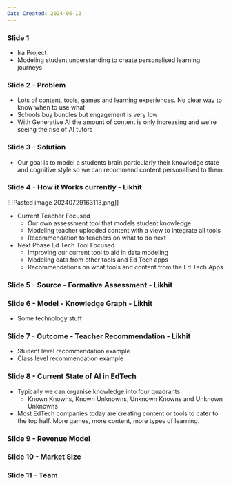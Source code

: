```yaml
---
Date Created: 2024-06-12
---
```

### Slide 1
- Ira Project
- Modeling student understanding to create personalised learning journeys


### Slide 2 - Problem
- Lots of content, tools, games and learning experiences. No clear way to know when to use what
- Schools buy bundles but engagement is very low
- With Generative AI the amount of content is only increasing and we're seeing the rise of AI tutors


### Slide 3 - Solution
- Our goal is to model a students brain particularly their knowledge state and cognitive style so we can recommend content personalised to them.


### Slide 4 - How it Works currently - Likhit

![[Pasted image 20240729163113.png]]

- Current Teacher Focused
	- Our own assessment tool that models student knowledge
	- Modeling teacher uploaded content with a view to integrate all tools
	- Recommendation to teachers on what to do next
- Next Phase Ed Tech Tool Focused
	- Improving our current tool to aid in data modeling
	- Modeling data from other tools and Ed Tech apps
	- Recommendations on what tools and content from the Ed Tech Apps


### Slide 5 - Source - Formative Assessment - Likhit


### Slide 6 - Model -  Knowledge Graph - Likhit
- Some technology stuff


### Slide 7 - Outcome - Teacher Recommendation - Likhit
- Student level recommendation example 
- Class level recommendation example


### Slide 8 - Current State of AI in EdTech
- Typically we can organise knowledge into four quadrants
	- Known Knowns, Known Unknowns, Unknown Knowns and Unknown Unknowns
- Most EdTech companies today are creating content or tools to cater to the top half. More games, more content, more types of learning.

### Slide 9 - Revenue Model


### Slide 10 - Market Size


### Slide 11 - Team

